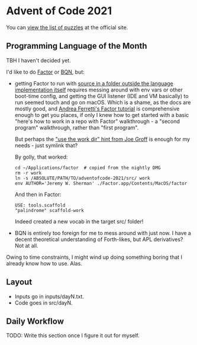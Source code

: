 # Advent of Code 2021

You can [view the list of puzzles](https://adventofcode.com/2021) at the
official site.

## Programming Language of the Month

TBH I haven't decided yet.

I'd like to do [Factor](https://factorcode.org/) or
[BQN](https://mlochbaum.github.io/BQN/), but:

- getting Factor to run with
  [source in a folder outside the language implementation itself](https://docs.factorcode.org/content/article-add-vocab-roots.html)
  requires messing around with env vars or other boot-time config, and
  getting the GUI listener (IDE and VM basically) to run seemed touch and go
  on macOS. Which is a shame, as the docs are mostly good, and
  [Andrea Ferretti's Factor tutorial](https://andreaferretti.github.io/factor-tutorial/)
  is comprehensive enough to get you places, if only I knew how to get started
  with a basic "here's how to work in a repo with Factor" walkthrough - 
  a "second program" walkthrough, rather than "first program".

  But perhaps the
  ["use the work dir" hint from Joe Groff](https://www.mail-archive.com/factor-talk@lists.sourceforge.net/msg04819.html)
  is enough for my needs - just symlink that?

  By golly, that worked:

  ```shell
  cd ~/Applications/factor  # copied from the nightly DMG
  rm -r work
  ln -s /ABSOLUTE/PATH/TO/adventofcode-2021/src/ work
  env AUTHOR='Jeremy W. Sherman' ./Factor.app/Contents/MacOS/factor
  ```

  And then in Factor:

  ```factor
  USE: tools.scaffold
  "palindrome" scaffold-work
  ```

  Indeed created a new vocab in the target src/ folder!
- BQN is entirely too foreign for me to mess around with just now.
  I have a decent theoretical understanding of Forth-likes, but APL
  derivatives? Not at all.

Owing to time constraints, I might wind up doing something boring
that I already know how to use. Alas.

## Layout

- Inputs go in inputs/dayN.txt.
- Code goes in src/dayN.

## Daily Workflow

TODO: Write this section once I figure it out for myself.
